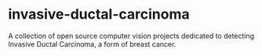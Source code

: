 # invasive-ductal-carcinoma
A collection of open source computer vision projects dedicated to detecting Invasive Ductal Carcinoma, a form of breast cancer.
